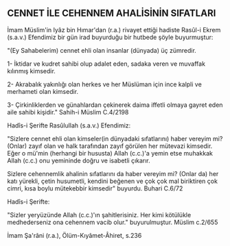 ## CENNET İLE CEHENNEM AHALİSİNİN SIFATLARI

İmam Müslim'in Iyâz bin Hımar'dan (r.a.) riva­yet ettiği hadiste Rasûl-i Ekrem (s.a.v.) Efendimiz bir gün irad buyurduğu bir hutbede şöyle buyur­muştur:

"(Ey Sahabelerim) cennet ehli olan insanlar (dünyada) üç zümredir.

1- İktidar ve kudret sahibi olup adalet eden, sa­daka veren ve muvaffak kılınmış kimsedir.

2- Akrabalık yakınlığı olan herkes ve her Müs­lüman için ince kalpli ve merhameti olan kimsedir.

3- Çirkinliklerden ve günahlardan çekinerek daima iffetli olmaya gayret eden aile sahibi kişi­dir." Sahih-i Müslim C.4/2198

Hadîs-i Şerifte Rasûlullah (s.a.v.) Efendimiz:

"Sizlere cennet ehli olan kimseler(in dünyadaki sıfatlarını) haber vereyim mi? (Onlar) zayıf olan ve halk tarafından zayıf görülen her mütevazi kimse­dir. Eğer o mü'min (herhangi bir hususta) Allah (c.c.)'a yemin etse muhakkak Allah (c.c.) onu yemi­ninde doğru ve isabetli çıkarır.

Sizlere cehennemlik ahalinin sıfatlarını da ha­ber vereyim mi? (Onlar da) her katı yürekli, çetin husumetli, kendini beğenen ve çok çok mal birikti­ren çok cimri, kısa boylu mütekebbir kimsedir" bu­yurdu. Buhari C.6/72

Hadîs-i Şerifte:

"Sizler yeryüzünde Allah (c.c.)'ın şahitlerisiniz. Her kimi kötülükle medhederseniz ona cehennem vacib olur." buyurulmuştur. Müslim c.2/655

İmam Şa'râni (r.a.), Ölüm-Kıyâmet-Âhiret, s.236
